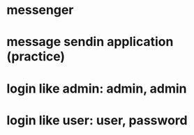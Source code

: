 # messenger
# message sendin application (practice)
# login like admin: admin, admin
# login like user: user, password
